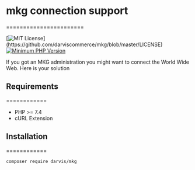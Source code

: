 # mkg connection support
=======================

[![MIT License](https://img.shields.io/apm/l/atomic-design-ui.svg?)](https://github.com/darviscommerce/mkg/blob/master/LICENSE)
[![Minimum PHP Version](https://img.shields.io/badge/php-%3E%3D%207.2-8892BF.svg)](https://php.net/)

If you got an MKG administration you might want to connect the World Wide Web.
Here is your solution

## Requirements
============

* PHP >= 7.4
* cURL Extension

## Installation
============

    composer require darvis/mkg
